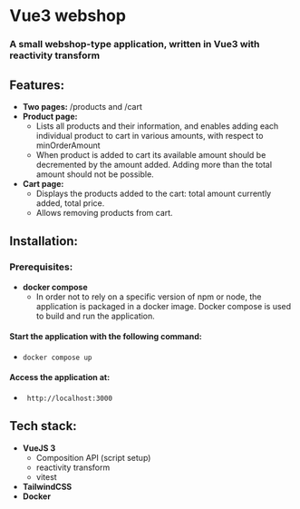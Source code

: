 # Vue3 webshop
### A small webshop-type application, written in Vue3 with reactivity transform

## Features:
- **Two pages:** /products and /cart
- **Product page:**
  - Lists all products and their information, and enables adding each individual product to cart in various amounts, with respect to minOrderAmount
  - When product is added to cart its available amount should be decremented by the amount added. Adding more than the total amount should not be possible.
- **Cart page:**
  - Displays the products added to the cart: total amount currently added, total price.
  - Allows removing products from cart.


## Installation:

### Prerequisites:
-  **docker compose**
   -  In order not to rely on a specific version of npm or node, the application is packaged in a docker image. Docker compose is used to build and run the application.

#### Start the application with the following command:
- ```docker compose up```

#### Access the application at:
- ``` http://localhost:3000```


## Tech stack:
- **VueJS 3**
  - Composition API (script setup)
  - reactivity transform
  - vitest
- **TailwindCSS**
- **Docker**
